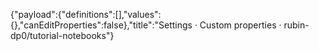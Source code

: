 {"payload":{"definitions":[],"values":{},"canEditProperties":false},"title":"Settings · Custom properties · rubin-dp0/tutorial-notebooks"}

